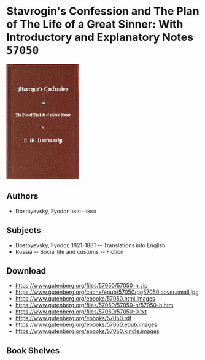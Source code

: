 # Stavrogin's Confession and The Plan of The Life of a Great Sinner: With Introductory and Explanatory Notes <kbd>57050</kbd>

![](./cover.medium.jpg "")

## Authors


 - Dostoyevsky, Fyodor <small>(1821 - 1881)</small>

## Subjects


 - Dostoyevsky, Fyodor, 1821-1881 -- Translations into English
 - Russia -- Social life and customs -- Fiction

## Download


 - https://www.gutenberg.org/files/57050/57050-h.zip
 - https://www.gutenberg.org/cache/epub/57050/pg57050.cover.small.jpg
 - https://www.gutenberg.org/ebooks/57050.html.images
 - https://www.gutenberg.org/files/57050/57050-h/57050-h.htm
 - https://www.gutenberg.org/files/57050/57050-0.txt
 - https://www.gutenberg.org/ebooks/57050.rdf
 - https://www.gutenberg.org/ebooks/57050.epub.images
 - https://www.gutenberg.org/ebooks/57050.kindle.images

## Book Shelves


